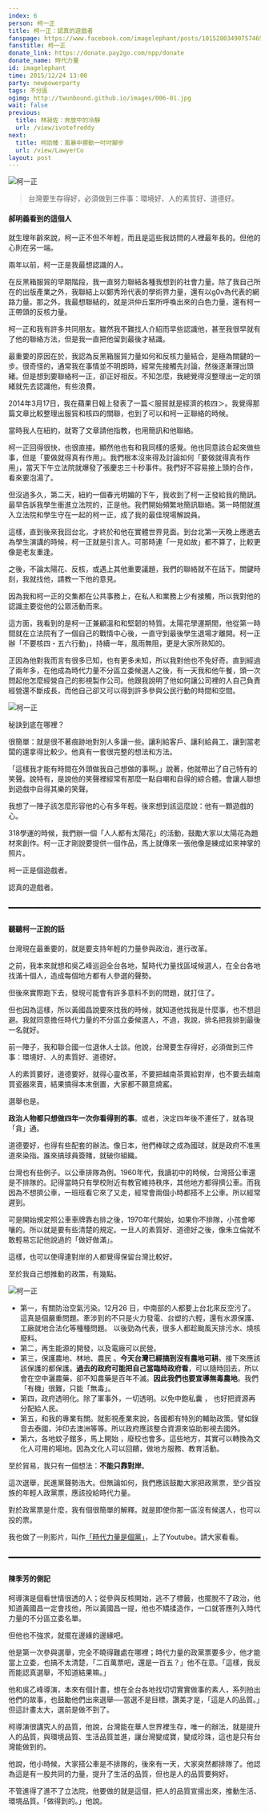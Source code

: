 ```yaml
---
index: 6
person: 柯一正
title: 柯一正：認真的遊戲者
fanspage: https://www.facebook.com/imagelephant/posts/10152803490757465
fanstitle: 柯一正
donate_link: https://donate.pay2go.com/npp/donate
donate_name: 時代力量
id: imagelephant
time: 2015/12/24 13:00
party: newpowerparty
tags: 不分區
ogimg: http://twunbound.github.io/images/006-01.jpg
wait: false
previous:
  title: 林昶佐：奔放中的冷靜
  url: /view/ivotefreddy
next:
  title: 柯劭臻：風暴中挪動一吋吋腳步
  url: /view/LawyerCo
layout: post
---
```


<img class="news-photo-1" src="/images/006-01.jpg" alt="柯一正" />

> 台灣要生存得好，必須做到三件事：環境好、人的素質好、道德好。

#### 郝明義看到的這個人

就生理年齡來說，柯一正不但不年輕，而且是這些我訪問的人裡最年長的。但他的心則在另一端。

兩年以前，柯一正是我最想認識的人。

在反黑箱服貿的早期階段，我一直努力聯結各種我想到的社會力量。除了我自己所在的出版產業之外，我聯結上以鄭秀玲代表的學術界力量，還有以g0v為代表的網路力量。那之外，我最想聯結的，就是洪仲丘案所呼喚出來的白色力量，還有柯一正帶頭的反核力量。

柯一正和我有許多共同朋友。雖然我不難找人介紹而早些認識他，甚至我很早就有了他的聯絡方法，但是我一直把他留到最後才結識。

最重要的原因在於，我認為反黑箱服貿力量如何和反核力量結合，是極為關鍵的一步。很奇怪的，通常我在事情並不明朗時，經常先接觸先討論，然後逐漸理出頭緒。但是想到要聯絡柯一正，卻正好相反。不知怎麼，我總覺得沒整理出一定的頭緒就先去認識他，有些浪費。

2014年3月17日，我在蘋果日報上發表了一篇＜服貿就是經濟的核四＞。我覺得那篇文章比較整理出服貿和核四的關聯，也到了可以和柯一正聯絡的時候。

當時我人在紐約，就寄了文章請他指教，也用簡訊和他聯絡。

柯一正回得很快，也很直接。顯然他也有和我同樣的感覺。他也同意該合起來做些事，但是「要做就得真有作用」。我們根本沒來得及討論如何「要做就得真有作用」，當天下午立法院就爆發了張慶忠三十秒事件。我們好不容易接上頭的合作，看來要泡湯了。

但沒過多久，第二天，紐約一個春光明媚的下午，我收到了柯一正發給我的簡訊。最早告訴我學生衝進立法院的，正是他。我們開始頻繁地簡訊聯絡。第一時間就進入立法院和學生守在一起的柯一正，成了我的最佳現場解說員。

這樣，直到後來我回台北，才終於和他在實體世界見面。到台北第一天晚上應邀去為學生演講的時候，柯一正就是引言人。可那時連「一見如故」都不算了，比較更像是老友重逢。

之後，不論太陽花、反核，或遇上其他重要議題，我們的聯絡就不在話下。關鍵時刻，我就找他，請教一下他的意見。

因為我和柯一正的交集都在公共事務上，在私人和業務上少有接觸，所以我對他的認識主要從他的公眾活動而來。

這方面，我看到的是柯一正兼顧溫和和堅韌的特質。太陽花學運期間，他從第一時間就在立法院有了一個自己的戰情中心後，一直守到最後學生退場才離開。柯一正辦「不要核四・五六行動」，持續一年，風雨無阻，更是大家所熟知的。

正因為他對我而言有很多已知，也有更多未知，所以我對他也不免好奇。直到經過了兩年多，在他成為時代力量不分區立委候選人之後，有一天我和他午餐，頭一次問起他怎麼經營自己的影視製作公司。他跟我說明了他如何讓公司裡的人自己負責經營還不斷成長，而他自己卻又可以得到許多參與公民行動的時間和空間。

<img class="news-photo-1" src="/images/006-02.jpg" alt="柯一正" />

秘訣到底在哪裡？

很簡單：就是很不著痕跡地對別人多讓一些。讓利給客戶、讓利給員工，讓到當老闆的還拿得比較少。他真有一套很完整的想法和方法。

「這樣我才能有時間在外頭做我自己想做的事啊。」說著，他就帶出了自己特有的笑聲。說特有，是說他的笑聲裡經常有那麼一點自嘲和自得的綜合體。會讓人聯想到遊戲中自得其樂的笑聲。

我想了一陣子該怎麼形容他的心有多年輕。後來想到該這麼說：他有一顆遊戲的心。

318學運的時候，我們辦一個「人人都有太陽花」的活動，鼓勵大家以太陽花為題材來創作。柯一正才剛說要提供一個作品，馬上就傳來一張他像是練成如來神掌的照片。

柯一正是個遊戲者。

認真的遊戲者。

<hr style="border:1px dashed black;margin-bottom:30px;margin-top:30px;" />

#### 聽聽柯一正說的話

台灣現在最重要的，就是要支持年輕的力量參與政治，進行改革。

之前，我本來就想和吳乙峰巡迴全台各地，幫時代力量找區域候選人，在全台各地找滿十個人，造成每個地方都有人參選的聲勢。

但後來實際跑下去，發現可能會有許多意料不到的問題，就打住了。

但也因為這樣，所以黃國昌說要來找我的時候，就知道他找我是什麼事，也不想迴避。我就同意擔任時代力量的不分區立委候選人，不過，我說，排名把我排到最後一名就好。

前一陣子，我和聯合國一位退休人士談。他說，台灣要生存得好，必須做到三件事：環境好、人的素質好、道德好。

人的素質要好，道德要好，就得心靈改革，不要把越南茶賣給對岸，也不要去越南買瓷器來賣，結果搞得本末倒置，大家都不願意燒窰。

選舉也是。‪

<b>‎政治人物都只想做四年一次你看得到的事‬</b>。或者，決定四年後不連任了，就各現「貪」通。

道德要好，也得有些配套的辦法。像日本，他們棒球之成為國球，就是政府不准黑道來染指。誰來搞球員簽賭，就破你組織。

台灣也有些例子。以公車排隊為例。1960年代，我讀初中的時候，台灣搭公車還是不排隊的。記得當時只有學校附近有教官維持秩序，其他地方都得擠公車。而我因為不想擠公車，一班班看它來了又走，經常會兩個小時都搭不上公車。所以經常遲到。

可是開始規定照公車車牌靠右排之後，1970年代開始，如果你不排隊，小孩會嘟嚷的。所以就是要有些清楚的規定。一旦人的素質好、道德好之後，像朱立倫就不敢輕易忘記他說過的「做好做滿」。

這樣，也可以使得連對岸的人都覺得保留台灣比較好。

至於我自己想推動的政策，有幾點。

<img class="news-photo-1" src="/images/006-03.jpg" alt="柯一正" />

- 第一，有關防治空氣污染。12月26 日，中南部的人都要上台北來反空污了。這真是個嚴重問題。牽涉到的不只是火力發電、台塑的六輕，還有水源保護、工廠就地合法化等種種問題。 以後勁為代表，很多人都趁颱風天排污水、燒核廢料。
- 第二，再生能源的開發，以及電廠可以民營。
- 第三，保護農地、林地、農民 。‪<b>‎今天台灣已經搞到沒有農地可耕‬</b>。接下來應該該保護的都保護。‪<b>‎過去的政府可能把自己當臨時政府看‬</b>，可以隨時回去，所以會在空中灑農藥，卻不知農藥是百年不滅。‪<b>因此我們也要宣導無毒農地‬</b>。我們「有機」很難，只能「無毒」。
- 第四，政府透明化。除了軍事外，一切透明。以免中飽私囊 ， 也好把資源再分配給人民。
- 第五，和我的專業有關。就影視產業來說，各國都有特別的輔助政策。譬如錄音去泰國，沖印去澳洲等等。所以政府應該整合資源來協助影視去國外。
- 第六，各地蚊子館多，馬上開始 ，廢校也會多。這些地方，其實可以轉換為文化人可用的場地。因為文化人可以回饋，做地方服務、教育活動。

至於貿易，我只有一個想法：‪<b>‎不能只靠對岸‬</b>。

這次選舉，民進黨聲勢浩大。但無論如何，我們應該鼓勵大家把政黨票，至少首投族的年輕人政黨票，應該投給時代力量。

對於政黨票是什麼，我有個很簡單的解釋。就是即使你那一區沒有候選人，也可以投的票。

我也做了一則影片，叫作<a href="https://www.youtube.com/watch?v=QCZCf2W7iAA" target="_blank">「時代力量是個黨」</a>，上了Youtube。請大家看看。

<hr style="border:1px dashed black;margin-bottom:30px;margin-top:30px;" />

#### 陳季芳的側記

柯導演是個看世情很透的人；從參與反核開始，逃不了標籤，也擺脫不了政治，他知道黃國昌一定會找他，所以黃國昌一提，他也不矯揉造作，一口就答應列入時代力量的不分區立委名單。

但他也不強求，就擺在邊緣的邊緣吧。

他是第一次參與選舉，完全不曉得難處在哪裡；時代力量的政黨票要多少，他才能當上立委，也搞不太清楚，「二百萬票吧，還是一百五？」他不在意。「這樣，我反而能認真選舉，不知道結果嘛。」

他和吳乙峰導演，本來有個計畫，想在全台各地找切切實實做事的素人，系列拍出他們的故事，也鼓勵他們出來選舉──當選不是目標，讚美才是，「這是人的品質。」但這計畫太大，選前是做不到了。

柯導演很講究人的品質，他說，台灣能在華人世界裡生存，唯一的辦法，就是提升人的品質，與環境品質、生活品質並進，讓台灣變成寶，變成珍珠，這也是只有台灣能做到的。

他說，他小時候，大家搭公車是不排隊的，後來有一天，大家突然都排隊了。他認為這是有一股共同的力量，提升了生活的品質，但也是人的品質要夠好。

不管進得了進不了立法院，他要做的就是這個，把人的品質宣揚出來，推動生活、環境品質。「做得到的。」他說。
